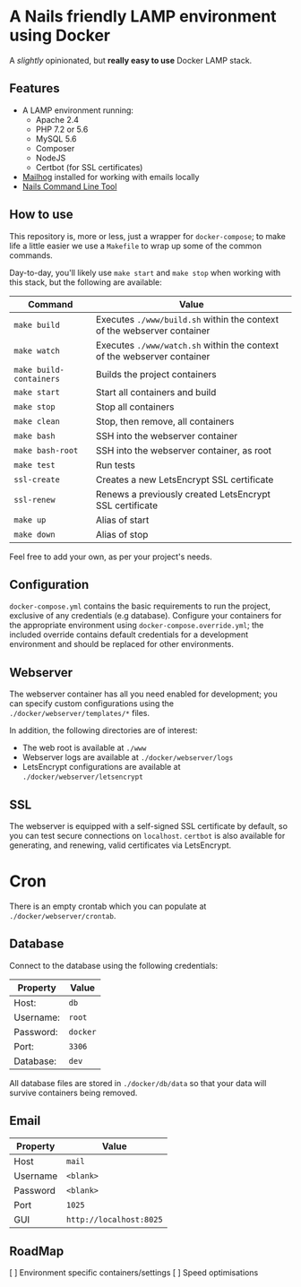 # A Nails friendly LAMP environment using Docker

A _slightly_ opinionated, but **really easy to use** Docker LAMP stack.



## Features

  - A LAMP environment running:
    - Apache 2.4
    - PHP 7.2 or 5.6
    - MySQL 5.6
    - Composer
    - NodeJS
    - Certbot (for SSL certificates)
  - [Mailhog](https://github.com/mailhog/MailHog) installed for working with emails locally
  - [Nails Command Line Tool](https://github.com/nailsapp/command-line-tool)



## How to use

This repository is, more or less, just a wrapper for `docker-compose`; to make life a little easier we use a `Makefile` to wrap up some of the common commands.

Day-to-day, you'll likely use `make start` and `make stop` when working with this stack, but the following are available:


Command                  | Value
------------------------ | -----------------------------------------------------------------------
`make build`             | Executes `./www/build.sh` within the context of the webserver container
`make watch`             | Executes `./www/watch.sh` within the context of the webserver container
`make build-containers`  | Builds the project containers
`make start`             | Start all containers and build
`make stop`              | Stop all containers
`make clean`             | Stop, then remove, all containers
`make bash`              | SSH into the webserver container
`make bash-root`         | SSH into the webserver container, as root
`make test`              | Run tests
`ssl-create`             | Creates a new LetsEncrypt SSL certificate
`ssl-renew`              | Renews a previously created LetsEncrypt SSL certificate
`make up`                | Alias of start
`make down`              | Alias of stop

Feel free to add your own, as per your project's needs.


## Configuration

`docker-compose.yml` contains the basic requirements to run the project, exclusive of any credentials (e.g database). Configure your containers for the appropriate environment using `docker-compose.override.yml`; the included override contains default credentials for a development environment and should be replaced for other environments.

## Webserver

The webserver container has all you need enabled for development; you can specify custom configurations using the `./docker/webserver/templates/*` files.

In addition, the following directories are of interest:

- The web root is available at `./www`
- Webserver logs are available at `./docker/webserver/logs`
- LetsEncrypt configurations are available at `./docker/webserver/letsencrypt`


## SSL

The webserver is equipped with a self-signed SSL certificate by default, so you can test secure connections on `localhost`. `certbot` is also available for generating, and renewing, valid certificates via LetsEncrypt.


# Cron

There is an empty crontab which you can populate at `./docker/webserver/crontab`.


## Database

Connect to the database using the following credentials:

Property      | Value
------------- | -------------
Host:         | `db`
Username:     | `root`
Password:     | `docker`
Port:         | `3306`
Database:     | `dev`

All database files are stored in `./docker/db/data` so that your data will survive containers being removed.


## Email

Property      | Value
------------- | -------------
Host          | `mail`
Username      | `<blank>`
Password      | `<blank>`
Port          | `1025`
GUI           | `http://localhost:8025`


## RoadMap

[ ] Environment specific containers/settings
[ ] Speed optimisations
